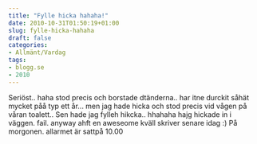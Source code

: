 ```yaml
---
title: "Fylle hicka hahaha!"
date: 2010-10-31T01:50:19+01:00
slug: fylle-hicka-hahaha
draft: false
categories:
- Allmänt/Vardag
tags:
- blogg.se
- 2010
---
```

Seriöst.. haha stod precis och borstade dtänderna.. har itne durckit såhät mycket påå typ ett år... men jag hade hicka och stod precis vid vågen på våran toalett.. Sen hade jag fylleh hikcka.. hhahaha hajg hickade in i väggen. fail. anyway ahft en aweseome kväll skriver senare idag :) På morgonen. allarmet är sattpå 10.00